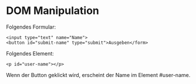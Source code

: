 # DOM Manipulation

Folgendes Formular:
```
<input type="text" name="Name">
<button id="submit-name" type="submit">Ausgeben</form>
```

Folgendes Element:
```
<p id="user-name"></p>
```

Wenn der Button geklickt wird, erscheint der Name im Element #user-name.